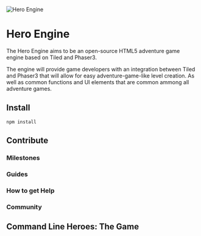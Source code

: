 ![Hero Engine](https://user-images.githubusercontent.com/3926730/45321901-9fd04500-b514-11e8-800c-cc76b573b303.png)


# Hero Engine

The Hero Engine aims to be an open-source HTML5 adventure game engine based on Tiled and Phaser3.

The engine will provide game developers with an integration between Tiled and Phaser3 that will allow for easy 
adventure-game-like level creation.  As well as common functions and UI elements that are common ammong all
adventure games.

## Install

    npm install
    
    
## Contribute

### Milestones

### Guides

### How to get Help

### Community

## Command Line Heroes: The Game
